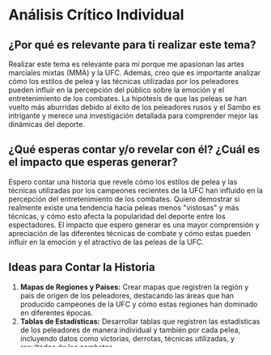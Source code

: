 # Análisis Crítico Individual

## ¿Por qué es relevante para ti realizar este tema?

Realizar este tema es relevante para mí porque me apasionan las artes marciales mixtas (MMA) y la UFC. Además, creo que es importante analizar cómo los estilos de pelea y las técnicas utilizadas por los peleadores pueden influir en la percepción del público sobre la emoción y el entretenimiento de los combates. La hipótesis de que las peleas se han vuelto más aburridas debido al éxito de los peleadores rusos y el Sambo es intrigante y merece una investigación detallada para comprender mejor las dinámicas del deporte.

## ¿Qué esperas contar y/o revelar con él? ¿Cuál es el impacto que esperas generar?

Espero contar una historia que revele cómo los estilos de pelea y las técnicas utilizadas por los campeones recientes de la UFC han influido en la percepción del entretenimiento de los combates. Quiero demostrar si realmente existe una tendencia hacia peleas menos "vistosas" y más técnicas, y cómo esto afecta la popularidad del deporte entre los espectadores. El impacto que espero generar es una mayor comprensión y apreciación de las diferentes técnicas de combate y cómo estas pueden influir en la emoción y el atractivo de las peleas de la UFC.

## Ideas para Contar la Historia

1. **Mapas de Regiones y Países:** Crear mapas que registren la región y país de origen de los peleadores, destacando las áreas que han producido campeones de la UFC y cómo estas regiones han dominado en diferentes épocas.
2. **Tablas de Estadísticas:** Desarrollar tablas que registren las estadísticas de los peleadores de manera individual y también por cada pelea, incluyendo datos como victorias, derrotas, técnicas utilizadas, y resultados de los combates.
3. **Mapas de Calor:** Utilizar mapas de calor para visualizar las regiones de origen de los campeones de la UFC y cómo estas regiones han dominado en diferentes épocas, destacando la influencia de Europa Oriental y Rusia.

## ¿Qué te gustaría aprender en este proyecto?

Me gustaría aprender más sobre técnicas de visualización de datos y cómo utilizar herramientas digitales para contar historias de manera efectiva. También espero mejorar mis habilidades de análisis de datos y comprensión de las estadísticas deportivas. Además, quiero profundizar en el estudio de las artes marciales y entender mejor cómo diferentes técnicas y estilos de pelea pueden influir en el éxito de los peleadores y la percepción del público.
